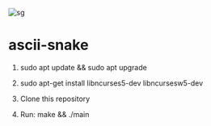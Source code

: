 
![sg](https://github.com/GeorgiiIgnatenko/ascii-snake/assets/48638830/b10dae61-d2ca-4ab1-89da-1964605021a6)

# ascii-snake
1. sudo apt update && sudo apt upgrade

2. sudo apt-get install libncurses5-dev libncursesw5-dev

3. Clone this repository

4. Run: make && ./main
